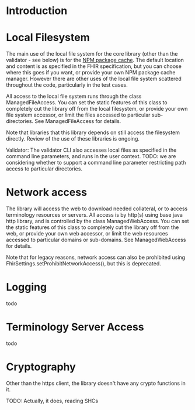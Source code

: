 # Introduction

# Local Filesystem

The main use of the local file system for the core library (other than the validator - see below) is for the 
[NPM package cache](https://confluence.hl7.org/display/FHIR/FHIR+Package+Cache). The default location and content
is as specified in the FHIR specification, but you can choose where this goes if you want, or provide your own NPM package cache manager. However there are other uses of the local file system scattered throughout the code, particularly in the test cases.

All access to the local file system runs through the class ManagedFileAccess. You can 
set the static features of this class to completely cut the library off from the 
local filesystem, or provide your own file system accessor, or limit the files accessed
to particular sub-directories. See ManagedFileAccess for details.

Note that libraries that this library depends on still access the filesystem directly. Review
of the use of these libraries is ongoing.

Validator: The validator CLI also accesses local files as specified in the command line parameters, 
and runs in the user context. TODO: we are considering whether to support a command line parameter 
restricting path access to particular directories.

# Network access

The library will access the web to download needed collateral, or to access terminology resources or servers.
All access is by http(s) using base java http library, and is controlled by the class ManagedWebAccess. You can 
set the static features of this class to completely cut the library off from the 
web, or provide your own web accessor, or limit the web resources accessed
to particular domains or sub-domains. See ManagedWebAccess for details.

Note that for legacy reasons, network access can also be prohibited using 
FhirSettings.setProhibitNetworkAccess(), but this is deprecated.

# Logging 

todo

# Terminology Server Access

todo

# Cryptography 

Other than the https client, the library doesn't have any crypto functions in it. 

TODO: Actually, it does, reading SHCs 

